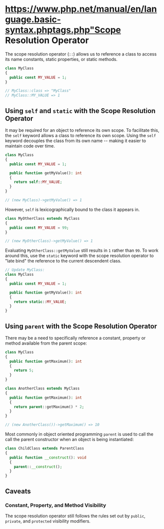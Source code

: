 # https://www.php.net/manual/en/language.basic-syntax.phptags.php"Scope Resolution Operator

The scope resolution operator (`::`) allows us to reference a class to access its name constants, static properties, or static methods.

```php
class MyClass
{
  public const MY_VALUE = 1;
}

// MyClass::class => "MyClass"
// MyClass::MY_VALUE => 1
```

## Using `self` and `static` with the Scope Resolution Operator

It may be required for an object to reference its own scope. To facilitate this, the `self` keyword allows a class to reference its own scope. Using the `self` keyword decouples the class from its own name -- making it easier to maintain code over time.

```php
class MyClass
{
  public const MY_VALUE = 1;

  public function getMyValue(): int
  {
    return self::MY_VALUE;
  }
}

// (new MyClass)->getMyValue() => 1
```

However, `self` is lexicographically bound to the class it appears in.

```php
class MyOtherClass extends MyClass
{
  public const MY_VALUE = 99;
}

// (new MyOtherClass)->getMyValue() => 1
```

Evaluating `MyOtherClass::getMyValue` still results in `1` rather than `99`. To work around this, use the `static` keyword with the scope resolution operator to "late bind" the reference to the current descendent class.

```php
// Update MyClass:
class MyClass
{
  public const MY_VALUE = 1;

  public function getMyValue(): int
  {
    return static::MY_VALUE;
  }
}
```

## Using `parent` with the Scope Resolution Operator

There may be a need to specifically reference a constant, property or method available from the parent scope:

```php
class MyClass
{
  public function getMaximum(): int
  {
    return 5;
  }
}

class AnotherClass extends MyClass
{
  public function getMaximum(): int
  {
    return parent::getMaximum() * 2;
  }
}

// (new AnotherClass())->getMaximum() => 10
```

Most commonly in object oriented programming `parent` is used to call the call the parent constructor when an object is being instantiated:

```php
class ChildClass extends ParentClass
{
  public function __construct(): void
  {
    parent::__construct();
  }
}
```

## Caveats

### Constant, Property, and Method Visibility

The scope resolution operator still follows the rules set out by `public`, `private`, and `protected` visibility modifiers.
